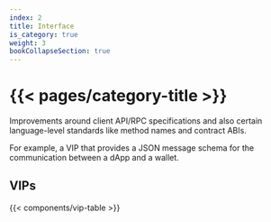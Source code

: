 ```yaml
---
index: 2
title: Interface
is_category: true
weight: 3
bookCollapseSection: true
---
```


# {{< pages/category-title >}}

Improvements around client API/RPC specifications and also certain language-level standards like method names and contract ABIs.

For example, a VIP that provides a JSON message schema for the communication between a dApp and a wallet.

## VIPs

{{< components/vip-table >}}
